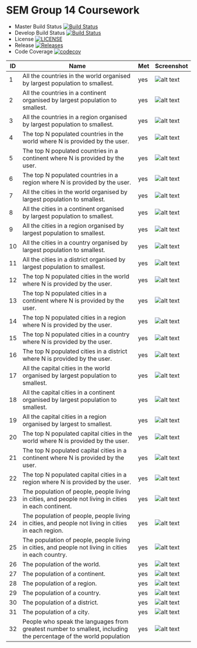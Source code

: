# SEM Group 14 Coursework
- Master Build Status  [![Build Status](https://travis-ci.com/JackCameron45/group14-sem-coursework.svg?branch=master)](https://travis-ci.com/JackCameron45/group14-sem-coursework)
- Develop Build Status [![Build Status](https://travis-ci.com/JackCameron45/group14-sem-coursework.svg?branch=develop)](https://travis-ci.com/JackCameron45/group14-sem-coursework)
- License [![LICENSE](https://img.shields.io/github/license/JackCameron45/group14-sem-coursework.svg?style=flat-square)](https://github.com/JackCameron45/group14-sem-coursework/blob/master/LICENSE)
- Release [![Releases](https://img.shields.io/github/release/JackCameron45/group14-sem-coursework/all.svg?style=flat-square)](https://github.com/JackCameron45/group14-sem-coursework/releases)
- Code Coverage [![codecov](https://codecov.io/gh/MichalBoduch/group14-sem-coursework/branch/master/graph/badge.svg?token=FJY87HH1NA)](https://codecov.io/gh/MichalBoduch/group14-sem-coursework)

| ID  | Name                                                                                                              | Met | Screenshot                         |
| --- | ----------------------------------------------------------------------------------------------------------------- | --- | ---------------------------------- |
|  1  | All the countries in the world organised by largest population to smallest.                                       | yes | ![alt text](https://imgur.com/cofgmdI) |
|  2  | All the countries in a continent organised by largest population to smallest.                                     | yes | ![alt text](https://imgur.com/Mwe1ehG) |
|  3  | All the countries in a region organised by largest population to smallest.                                        | yes | ![alt text](https://imgur.com/D1VirEZ) |
|  4  | The top N populated countries in the world where N is provided by the user.                                       | yes | ![alt text](https://imgur.com/QACwlfR) |
|  5  | The top N populated countries in a continent where N is provided by the user.                                     | yes | ![alt text](https://imgur.com/zNivW9U) |
|  6  | The top N populated countries in a region where N is provided by the user.                                        | yes | ![alt text](https://imgur.com/qep1C8E) |
|  7  | All the cities in the world organised by largest population to smallest.                                          | yes | ![alt text](https://imgur.com/VlDKEZv) |
|  8  | All the cities in a continent organised by largest population to smallest.                                        | yes | ![alt text](https://imgur.com/L19MC4N) |
|  9  | All the cities in a region organised by largest population to smallest.                                           | yes | ![alt text](https://imgur.com/wsCqdzB) |
|  10 | All the cities in a country organised by largest population to smallest.                                          | yes | ![alt text](https://imgur.com/FBty9iL) |
|  11 | All the cities in a district organised by largest population to smallest.                                         | yes | ![alt text](https://imgur.com/fQ0KGoG) |
|  12 | The top N populated cities in the world where N is provided by the user.                                          | yes | ![alt text](https://imgur.com/SKFoTc1) |
|  13 | The top N populated cities in a continent where N is provided by the user.                                        | yes | ![alt text](https://imgur.com/8b5fuUX) |
|  14 | The top N populated cities in a region where N is provided by the user.                                           | yes | ![alt text](https://imgur.com/eUlFdmn) |
|  15 | The top N populated cities in a country where N is provided by the user.                                          | yes | ![alt text](https://imgur.com/jN3vGUu) |
|  16 | The top N populated cities in a district where N is provided by the user.                                         | yes | ![alt text](https://imgur.com/DiAbyQ5) |
|  17 | All the capital cities in the world organised by largest population to smallest.                                  | yes | ![alt text](https://imgur.com/1ebfwmc) |
|  18 | All the capital cities in a continent organised by largest population to smallest.                                | yes | ![alt text](https://imgur.com/PXZKPZs) |
|  19 | All the capital cities in a region organised by largest to smallest.                                              | yes | ![alt text](https://imgur.com/GFK39Op) |
|  20 | The top N populated capital cities in the world where N is provided by the user.                                  | yes | ![alt text](https://imgur.com/XRQJY8K) |
|  21 | The top N populated capital cities in a continent where N is provided by the user.                                | yes | ![alt text](https://imgur.com/C3KTfmX) |
|  22 | The top N populated capital cities in a region where N is provided by the user.                                   | yes | ![alt text](https://imgur.com/6toNCQ1) |
|  23 | The population of people, people living in cities, and people not living in cities in each continent.             | yes | ![alt text](https://imgur.com/2upgkhk) |
|  24 | The population of people, people living in cities, and people not living in cities in each region.                | yes | ![alt text](https://imgur.com/5nLNti2) |
|  25 | The population of people, people living in cities, and people not living in cities in each country.               | yes | ![alt text](https://imgur.com/V9NvDg3) |
|  26 | The population of the world.                                                                                      | yes | ![alt text](https://imgur.com/f4k2EmM) |
|  27 | The population of a continent.                                                                                    | yes | ![alt text](https://imgur.com/vw3EAP7) |
|  28 | The population of a region.                                                                                       | yes | ![alt text](https://imgur.com/UEdRufE) |
|  29 | The population of a country.                                                                                      | yes | ![alt text](https://imgur.com/ccdr1Xk) |
|  30 | The population of a district.                                                                                     | yes | ![alt text](https://imgur.com/erC7y3l) |
|  31 | The population of a city.                                                                                         | yes | ![alt text](https://imgur.com/Y60AUio) |
|  32 | People who speak the languages from greatest number to smallest, including the percentage of the world population | yes | ![alt text](https://imgur.com/pu374dt) |
